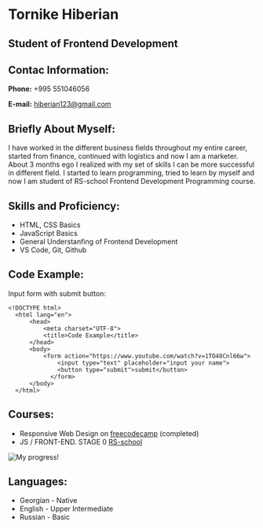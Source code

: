# Tornike Hiberian

## Student of Frontend Development

## Contac Information:

**Phone:** +995 551046056

**E-mail:** hiberian123@gmail.com

## Briefly About Myself:

I have worked in the different business fields throughout my entire career, started from finance, continued with logistics and now I am a marketer.
About 3 months ego I realized with my set of skills I can be more successful in different field. I started to learn programming, tried to learn by myself
and now I am student of RS-school Frontend Development Programming course.

## Skills and Proficiency:

- HTML, CSS Basics
- JavaScript Basics
- General Understanfing of Frontend Development
- VS Code, Git, Github

## Code Example:

Input form with submit button:

    <!DOCTYPE html>
      <html lang="en">
          <head>
              <meta charset="UTF-8">
              <title>Code Example</title>
          </head>
          <body>
              <form action="https://www.youtube.com/watch?v=1TO48Cnl66w">
                  <input type="text" placeholder="input your name">
                  <button type="submit">submit</button>
                </form>
          </body>
      </html>

## Courses:
- Responsive Web Design on [freecodecamp](https://www.freecodecamp.org/learn) (completed)
- JS / FRONT-END. STAGE 0 [RS-school](https://app.rs.school/)

![My progress!](https://scontent.ftbs5-2.fna.fbcdn.net/v/t1.15752-9/269803170_1271645220015166_5993475981591180971_n.png?_nc_cat=100&ccb=1-5&_nc_sid=ae9488&_nc_ohc=z8TTd4K2-5UAX9OH61K&_nc_ht=scontent.ftbs5-2.fna&oh=03_AVLR7Sd0Lep1xwNF0nhCrV4FahvzXs596lyuxdvHq27BIw&oe=61F98858)

## Languages:

- Georgian - Native
- English - Upper Intermediate
- Russian - Basic

